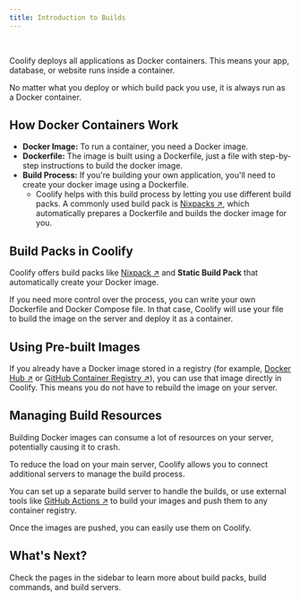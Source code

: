 ```yaml
---
title: Introduction to Builds
---
```


<ZoomableImage src="/docs/images/builds/introduction/builds-banner.webp" />

<br />

Coolify deploys all applications as Docker containers. This means your app, database, or website runs inside a container. 

No matter what you deploy or which build pack you use, it is always run as a Docker container.


## How Docker Containers Work
- **Docker Image:** To run a container, you need a Docker image.  
- **Dockerfile:** The image is built using a Dockerfile, just a file with step-by-step instructions to build the docker image.
- **Build Process:**  If you're building your own application, you'll need to create your docker image using a Dockerfile. 
    - Coolify helps with this build process by letting you use different build packs. A commonly used build pack is [Nixpacks ↗](https://nixpacks.com?utm_source=coolify.io), which automatically prepares a Dockerfile and builds the docker image for you.


## Build Packs in Coolify
Coolify offers build packs like [Nixpack ↗](https://nixpacks.com?utm_source=coolify.io) and **Static Build Pack** that automatically create your Docker image. 

If you need more control over the process, you can write your own Dockerfile and Docker Compose file. In that case, Coolify will use your file to build the image on the server and deploy it as a container.


## Using Pre-built Images
If you already have a Docker image stored in a registry (for example, [Docker Hub ↗](https://hub.docker.com/?utm_source=coolify.io) or [GitHub Container Registry ↗](https://docs.github.com/en/packages/working-with-a-github-packages-registry/working-with-the-container-registry?utm_source=coolify.io)), you can use that image directly in Coolify. This means you do not have to rebuild the image on your server.


## Managing Build Resources  
Building Docker images can consume a lot of resources on your server, potentially causing it to crash. 

To reduce the load on your main server, Coolify allows you to connect additional servers to manage the build process.  

You can set up a separate build server to handle the builds, or use external tools like [GitHub Actions ↗](https://github.com/features/actions?utm_source=coolify.io) to build your images and push them to any container registry. 

Once the images are pushed, you can easily use them on Coolify.


## What's Next?
Check the pages in the sidebar to learn more about build packs, build commands, and build servers.
